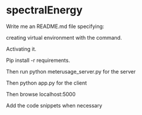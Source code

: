 # spectralEnergy

Write me an README.md file specifying:

creating virtual environment with the command.

Activating it.

Pip install -r requirements.

Then run python meterusage_server.py for the server

Then python app.py for the client

Then browse localhost:5000

Add the code snippets when necessary
